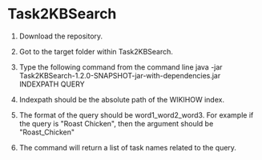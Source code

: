 # Task2KBSearch

1. Download the repository.
2. Got to the target folder within Task2KBSearch.
3. Type the following command from the command line
     java -jar Task2KBSearch-1.2.0-SNAPSHOT-jar-with-dependencies.jar INDEXPATH QUERY
     
 4. Indexpath should be the absolute path of the WIKIHOW index.
 5. The format of the query should be word1_word2_word3. For example if the query is "Roast Chicken", then the argument should be "Roast_Chicken"
 6. The command will return a list of task names related to the query.
